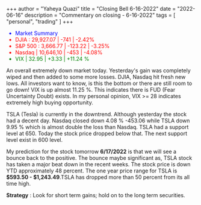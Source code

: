 +++
author = "Yaheya Quazi"
title = "Closing Bell 6-16-2022"
date = "2022-06-16"
description = "Commentary on closing - 6-16-2022"
tags = [
"personal",
"trading"
]
+++

<ul class="list-group w-50">
        <li class="list-group-item" style="color:blue;">
          Market Summary 
        </li>
        <li class="list-group-item" style="color:red;">
          DJIA : 29,927.07 | -741 | -2.42% 
        </li>
        <li class="list-group-item" style="color:red;"> 
        S&P 500 : 3,666.77 | -123.22 | -3.25%
        </li>
        <li class="list-group-item" style="color:red;"> 
        Nasdaq | 10,646,10 | -453 | -4.08%
        </li>
        <li class="list-group-item" style="color:green;"> 
        VIX | 32.95 | +3.33 | +11.24 %
        </li>
          </ul>  

An overall extremely down market today. Yesterday's gain was completely wiped and then added to some more losses. DJIA, Nasdaq hit fresh new lows. All investors want to know, is this the bottom or there are still room to go down! VIX is up almost 11.25 %. This indicates there is FUD (Fear Uncertainty Doubt) exists. In my personal opinion, VIX >= 28 indicates extremely high buying opportunity.

TSLA (Tesla) is currently in the downtrend. Although yesterday the stock had a decent day. Nasdaq closed down 4.08 % -453.06 while TSLA down 9.95 % which is almost double the loss than Nasdaq. TSLA had a support level at 650. Today the stock price dropped below that. The next support level exist in 600 level.

My prediction for the stock tomorrow **6/17/2022** is that we will see a bounce back to the positive. The bounce maybe significant as, TSLA stock has taken a major beat down in the recent weeks. The stock price is down YTD approximately 48 percent. The one year price range for TSLA is **$593.50 - $1,243.49**.TSLA has dropped more than 50 percent from its all time high.

**Strategy** : Look for short term gains; hold on to the long term securities.
